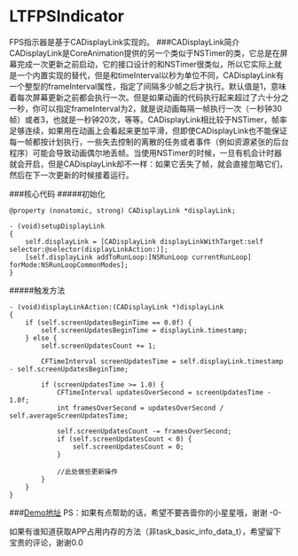 # LTFPSIndicator
FPS指示器是基于CADisplayLink实现的。
###CADisplayLink简介
CADisplayLink是CoreAnimation提供的另一个类似于NSTimer的类，它总是在屏幕完成一次更新之前启动，它的接口设计的和NSTimer很类似，所以它实际上就是一个内置实现的替代，但是和timeInterval以秒为单位不同，CADisplayLink有一个整型的frameInterval属性，指定了间隔多少帧之后才执行。默认值是1，意味着每次屏幕更新之前都会执行一次。但是如果动画的代码执行起来超过了六十分之一秒，你可以指定frameInterval为2，就是说动画每隔一帧执行一次（一秒钟30帧）或者3，也就是一秒钟20次，等等。CADisplayLink相比较于NSTimer，帧率足够连续，如果用在动画上会看起来更加平滑，但即使CADisplayLink也不能保证每一帧都按计划执行，一些失去控制的离散的任务或者事件（例如资源紧张的后台程序）可能会导致动画偶尔地丢帧。当使用NSTimer的时候，一旦有机会计时器就会开启，但是CADisplayLink却不一样：如果它丢失了帧，就会直接忽略它们，然后在下一次更新的时候接着运行。

###核心代码
#####初始化
```
@property (nonatomic, strong) CADisplayLink *displayLink;    

- (void)setupDisplayLink
{
    self.displayLink = [CADisplayLink displayLinkWithTarget:self selector:@selector(displayLinkAction:)];
    [self.displayLink addToRunLoop:[NSRunLoop currentRunLoop] forMode:NSRunLoopCommonModes];
}

```

#####触发方法
```
- (void)displayLinkAction:(CADisplayLink *)displayLink
{
    if (self.screenUpdatesBeginTime == 0.0f) {
        self.screenUpdatesBeginTime = displayLink.timestamp;
    } else {
        self.screenUpdatesCount += 1;
        
        CFTimeInterval screenUpdatesTime = self.displayLink.timestamp - self.screenUpdatesBeginTime;
        
        if (screenUpdatesTime >= 1.0) {
            CFTimeInterval updatesOverSecond = screenUpdatesTime - 1.0f;
            int framesOverSecond = updatesOverSecond / self.averageScreenUpdatesTime;
            
            self.screenUpdatesCount -= framesOverSecond;
            if (self.screenUpdatesCount < 0) {
                self.screenUpdatesCount = 0;
            }
            
            //此处做些更新操作
        }
    }
}
```

###[Demo地址](https://github.com/2856571872/LTFPSIndicator)
PS：如果有点帮助的话，希望不要吝啬你的小星星哦，谢谢 -0-

如果有谁知道获取APP占用内存的方法（非task_basic_info_data_t），希望留下宝贵的评论，谢谢0.0
